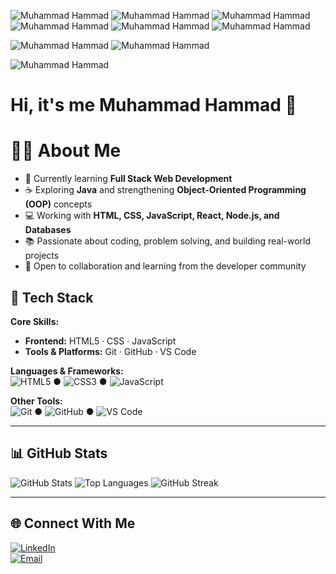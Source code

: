 ![Muhammad Hammad](https://capsule-render.vercel.app/api?type=waving&color=0:000000,100:00ff00&height=200&section=header&text=Muhammad%20Hammad%20🧑‍💻&fontSize=42&fontColor=ffffff&animation=fadeIn&fontAlignY=35)
![Muhammad Hammad](https://capsule-render.vercel.app/api?type=rounded&color=0:ff7e5f,100:feb47b&height=200&section=header&text=Muhammad%20Hammad%20🌅&fontSize=42&fontColor=ffffff&animation=fadeIn&fontAlignY=35)
![Muhammad Hammad](https://capsule-render.vercel.app/api?type=rect&color=0:0f2027,100:2c5364&height=200&section=header&text=Muhammad%20Hammad%20⚡&fontSize=42&fontColor=00d9ff&animation=fadeIn&fontAlignY=35)
![Muhammad Hammad](https://capsule-render.vercel.app/api?type=waving&color=0:141E30,100:243B55&height=200&section=header&text=Muhammad%20Hammad%20💻&fontSize=42&fontColor=00FFCC&animation=fadeIn&fontAlignY=35)
![Muhammad Hammad](https://capsule-render.vercel.app/api?type=waving&color=gradient&height=200&section=header&text=Muhammad%20Hammad%20🚀&fontSize=42&fontColor=ffffff&animation=fadeIn&fontAlignY=35)
![Muhammad Hammad](https://capsule-render.vercel.app/api?type=waving&color=0:ff0000,100:000000&height=200&section=header&text=Muhammad%20Hammad%20🔥&fontSize=45&fontColor=FFD700&animation=fadeIn&fontAlignY=35)


![Muhammad Hammad](https://capsule-render.vercel.app/api?type=waving&color=gradient&height=200&section=header&text=Muhammad%20Hammad%20👨‍💻&fontSize=42&fontColor=ffffff&animation=fadeIn&fontAlignY=35)
![Muhammad Hammad](https://capsule-render.vercel.app/api?type=waving&color=0:ff0000,100:000000&height=200&section=header&text=Muhammad%20Hammad%20👨‍💻&fontSize=45&fontColor=FFD700&animation=fadeIn&fontAlignY=35)


![Muhammad Hammad](https://capsule-render.vercel.app/api?type=waving&color=0:FF6B6B,100:4ECDC4&height=180&section=header&text=Muhammad%20Hammad%20👨‍💻&fontSize=40&fontColor=ffffff&animation=fadeIn&fontAlignY=35)



# Hi, it's me Muhammad Hammad 👋

# 👨‍💻 **About Me**  
- 🌱 Currently learning **Full Stack Web Development**  
- ☕ Exploring **Java** and strengthening **Object-Oriented Programming (OOP)** concepts  
- 💻 Working with **HTML, CSS, JavaScript, React, Node.js, and Databases**  
- 📚 Passionate about coding, problem solving, and building real-world projects  
- 🤝 Open to collaboration and learning from the developer community  


## 🔧 Tech Stack

**Core Skills:**  
- **Frontend:** HTML5 · CSS · JavaScript 
- **Tools & Platforms:** Git · GitHub · VS Code  

**Languages & Frameworks:**  
![HTML5](https://img.shields.io/badge/HTML5-%23E34F26.svg?logo=html5&logoColor=white) ● 
![CSS3](https://img.shields.io/badge/CSS3-%231572B6.svg?logo=css3&logoColor=white) ● 
![JavaScript](https://img.shields.io/badge/JavaScript-%23323330.svg?logo=javascript&logoColor=%23F7DF1E)  

**Other Tools:**  
![Git](https://img.shields.io/badge/Git-F05032.svg?logo=git&logoColor=white) ● 
![GitHub](https://img.shields.io/badge/GitHub-%23121011.svg?logo=github&logoColor=white) ● 
![VS Code](https://img.shields.io/badge/VS%20Code-0078d7.svg?logo=visual-studio-code&logoColor=white)

---

## 📊 GitHub Stats
![GitHub Stats](https://github-readme-stats.vercel.app/api?username=CodesHammad&show_icons=true&theme=radical)
![Top Languages](https://github-readme-stats.vercel.app/api/top-langs/?username=CodesHammad&layout=compact&theme=radical)
![GitHub Streak](https://streak-stats.demolab.com?user=CodesHammad&theme=radical)

---

## 🌐 Connect With Me

[![LinkedIn](https://img.shields.io/badge/LinkedIn-blue?logo=linkedin&logoColor=white)](https://www.linkedin.com/in/hammad-yaseen-a79928253/)  
[![Email](https://img.shields.io/badge/Email-D14836?logo=gmail&logoColor=white)](mailto:mh0332392344@gmail.com)  
